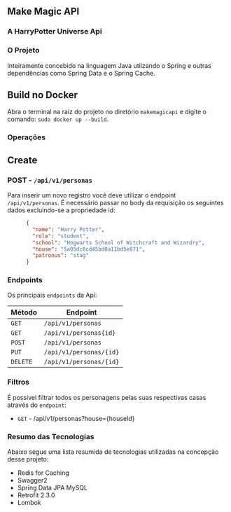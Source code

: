 ## Make Magic API
### A HarryPotter Universe Api
  
### O Projeto 
Inteiramente concebido na linguagem Java utilzando o Spring e outras dependências como Spring Data e o Spring Cache.     


## Build no Docker
Abra o terminal na raiz do projeto no diretório `makemagicapi` e digite o comando: `sudo docker up --build`.   

### Operações 

## Create
### POST - `/api/v1/personas`
Para inserir um novo registro você deve utilizar o endpoint `/api/v1/personas`. É necessário passar no body da requisição os seguintes dados excluindo-se a propriedade id: 

```json
      {
        "name": "Harry Potter",
        "role": "student",
        "school": "Hogwarts School of Witchcraft and Wizardry",
        "house": "5a05dc8cd45bd0a11bd5e071",
        "patronus": "stag"
      }	
```

### Endpoints 
Os principais `endpoints` da Api:  

| Método  |  Endpoint  |
| ------------------- | ------------------- |
|  `GET`  |  `/api/v1/personas` |
|  `GET`  |  `/api/v1/personas{id}` |
|  `POST`  |  `/api/v1/personas` |
|  `PUT`  |  `/api/v1/personas/{id}` |
|  `DELETE`  |  `/api/v1/personas/{id}` |



### Filtros
É possível filtrar todos os personagens pelas suas respectivas casas através do `endpoint`:  
* `GET` - /api/v1/personas?house={houseId}

 
### Resumo das Tecnologias
Abaixo segue uma lista resumida de tecnologias utilizadas na concepção desse projeto: 
* Redis for Caching
* Swagger2   
* Spring Data JPA MySQL  
* Retrofit 2.3.0    
* Lombok 
